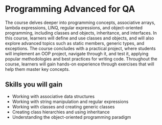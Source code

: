 
# Programming Advanced for QA

The course delves deeper into programming concepts, associative arrays, lambda expressions, LINQ, regular expressions, and object-oriented programming, including classes and objects, inheritance, and interfaces. In this course, learners will define and use classes and objects, and will also explore advanced topics such as static members, generic types, and exceptions. The course concludes with a practical project, where students will implement an OOP project, navigate through it, and test it, applying popular methodologies and best practices for writing code. Throughout the course, learners will gain hands-on experience through exercises that will help them master key concepts.

## Skills you will gain

- Working with associative data structures  
- Working with string manipulation and regular expressions  
- Working with classes and creating generic classes  
- Creating class hierarchies and using inheritance  
- Understanding the object-oriented programming paradigm  
